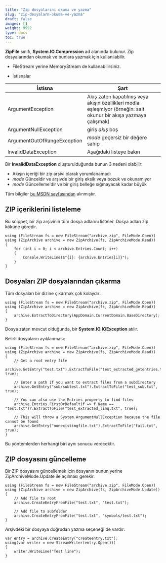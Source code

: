 ```yaml
---
title: "Zip dosyalarını okuma ve yazma"
slug: "zip-dosyalarn-okuma-ve-yazma"
draft: false
images: []
weight: 9992
type: docs
toc: true
---
```


**ZipFile** sınıfı, **System.IO.Compression** ad alanında bulunur. Zip dosyalarından okumak ve bunlara yazmak için kullanılabilir.

* FileStream yerine MemoryStream de kullanabilirsiniz.

* İstisnalar

| İstisna | Şart
| --------------------------- | ------ 
| ArgumentException | Akış zaten kapatılmış veya akışın özellikleri modla eşleşmiyor (örneğin: salt okunur bir akışa yazmaya çalışmak)
| ArgumentNullException | giriş *akış* boş
| ArgumentOutOfRangeException | *mode* geçersiz bir değere sahip
| InvalidDataException | Aşağıdaki listeye bakın

Bir **InvalidDataException** oluşturulduğunda bunun 3 nedeni olabilir:

* Akışın içeriği bir zip arşivi olarak yorumlanamadı
* *mode* Günceldir ve arşivde bir giriş eksik veya bozuk ve okunamıyor
* *mode* Güncelleme'dir ve bir giriş belleğe sığmayacak kadar büyük

Tüm bilgiler [bu MSDN sayfasından](https://msdn.microsoft.com/en-us/library/system.io.compression.ziparchive(v=vs.110).aspx) alınmıştır.

## ZIP içeriklerini listeleme
Bu snippet, bir zip arşivinin tüm dosya adlarını listeler. Dosya adları zip köküne göredir.

    using (FileStream fs = new FileStream("archive.zip", FileMode.Open))
    using (ZipArchive archive = new ZipArchive(fs, ZipArchiveMode.Read))
    {
        for (int i = 0; i < archive.Entries.Count; i++)
        {
            Console.WriteLine($"{i}: {archive.Entries[i]}");
        }
    }

## Dosyaları ZIP dosyalarından çıkarma
Tüm dosyaları bir dizine çıkarmak çok kolaydır:

    using (FileStream fs = new FileStream("archive.zip", FileMode.Open))
    using (ZipArchive archive = new ZipArchive(fs, ZipArchiveMode.Read))
    {
        archive.ExtractToDirectory(AppDomain.CurrentDomain.BaseDirectory);
    }

Dosya zaten mevcut olduğunda, bir **System.IO.IOException** atılır.

Belirli dosyaların ayıklanması:




    using (FileStream fs = new FileStream("archive.zip", FileMode.Open))
    using (ZipArchive archive = new ZipArchive(fs, ZipArchiveMode.Read))
    {
        // Get a root entry file
        archive.GetEntry("test.txt").ExtractToFile("test_extracted_getentries.txt", true);

        // Enter a path if you want to extract files from a subdirectory
        archive.GetEntry("sub/subtest.txt").ExtractToFile("test_sub.txt", true);

        // You can also use the Entries property to find files
        archive.Entries.FirstOrDefault(f => f.Name == "test.txt")?.ExtractToFile("test_extracted_linq.txt", true);

        // This will throw a System.ArgumentNullException because the file cannot be found
        archive.GetEntry("nonexistingfile.txt").ExtractToFile("fail.txt", true);
    }

Bu yöntemlerden herhangi biri aynı sonucu verecektir.

## ZIP dosyasını güncelleme
Bir ZIP dosyasını güncellemek için dosyanın bunun yerine ZipArchiveMode.Update ile açılması gerekir.

    using (FileStream fs = new FileStream("archive.zip", FileMode.Open))
    using (ZipArchive archive = new ZipArchive(fs, ZipArchiveMode.Update))
    {
        // Add file to root
        archive.CreateEntryFromFile("test.txt", "test.txt");

        // Add file to subfolder
        archive.CreateEntryFromFile("test.txt", "symbols/test.txt");
    }

Arşivdeki bir dosyaya doğrudan yazma seçeneği de vardır:

    var entry = archive.CreateEntry("createentry.txt");
    using(var writer = new StreamWriter(entry.Open()))
    {
        writer.WriteLine("Test line");
    }


